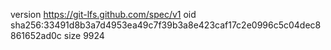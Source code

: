 version https://git-lfs.github.com/spec/v1
oid sha256:33491d8b3a7d4953ea49c7f39b3a8e423caf17c2e0996c5c04dec8861652ad0c
size 9924
